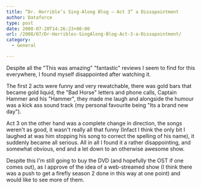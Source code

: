 ```yaml
---
title: “Dr. Horrible’s Sing-Along Blog – Act 3” a Dissapointment
author: Dataforce
type: post
date: 2008-07-20T14:26:23+00:00
url: /2008/07/Dr-Horribles-SingAlong-Blog-Act-3-a-Dissapointment/
category:
  - General

---
```

Despite all the "This was amazing" "fantastic" reviews I seem to find for this everywhere, I found myself disappointed after watching it.

The first 2 acts were funny and very rewatchable, there was gold bars that became gold liquid, the "Bad Horse" letters and phone calls, Captain Hammer and his "Hammer", they made me laugh and alongside the humour was a kick ass sound track (my personal favourite being "Its a brand new day").

Act 3 on the other hand was a complete change in direction, the songs weren't as good, it wasn't really all that funny (Infact I think the only bit I laughed at was him stopping his song to correct the spelling of his name), it suddenly became all serious. All in all I found it a rather disappointing, and somewhat obvious, end and a let down to an otherwise awesome show.

Despite this I'm still going to buy the DVD (and hopefully the OST if one comes out), as I approve of the idea of a web-streamed show (I think there was a push to get a firefly season 2 done in this way at one point) and would like to see more of them.

<!--more-->

